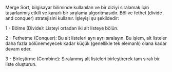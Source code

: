 Merge Sort, bilgisayar biliminde kullanılan ve bir diziyi sıralamak için tasarlanmış etkili ve kararlı bir sıralama algoritmasıdır. Böl ve fethet (divide and conquer) stratejisini kullanır. İşleyişi şu şekildedir:

  1 - Bölme (Divide): Listeyi ortadan iki alt listeye bölün.
  
  2 - Fethetme (Conquer): Bu alt listeleri ayrı ayrı sıralayın. Bu işlem, alt listeler daha fazla bölünemeyecek kadar küçük (genellikle tek elemanlı) olana kadar devam eder.
  
  3 - Birleştirme (Combine): Sıralanmış alt listeleri birleştirerek tam sıralı bir liste oluşturun.
